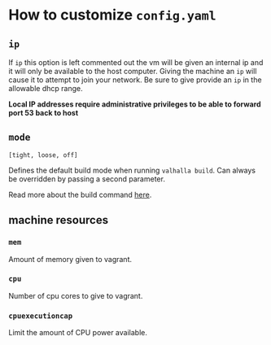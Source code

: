 # How to customize `config.yaml`

## `ip`
If `ip` this option is left commented out the vm will be given an internal ip and it will only be available to the host computer.
Giving the machine an `ip` will cause it to attempt to join your network.
Be sure to give provide an `ip` in the allowable dhcp range.

**Local IP addresses require administrative privileges to be able to forward port 53 back to host**

## `mode`
`[tight, loose, off]`

Defines the default build mode when running `valhalla build`.
Can always be overridden by passing a second parameter.

Read more about the build command [here](https://github.com/mmeyer2k/valhalla#build).

## machine resources

### `mem`
Amount of memory given to vagrant.

### `cpu`
Number of cpu cores to give to vagrant.

### `cpuexecutioncap`
Limit the amount of CPU power available.
